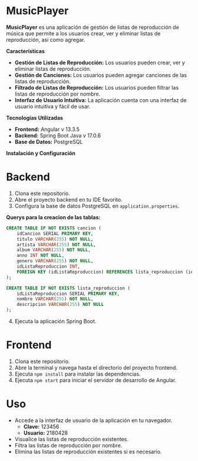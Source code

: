 # MusicPlayer

**MusicPlayer** es una aplicación de gestión de listas de reproducción de música que permite a los usuarios crear, ver y eliminar listas de reproducción, así como agregar.

**Características**
- **Gestión de Listas de Reproducción:** Los usuarios pueden crear, ver y eliminar listas de reproducción.
- **Gestión de Canciones:** Los usuarios pueden agregar canciones de las listas de reproducción.
- **Filtrado de Listas de Reproducción:** Los usuarios pueden filtrar las listas de reproducción por nombre.
- **Interfaz de Usuario Intuitiva:** La aplicación cuenta con una interfaz de usuario intuitiva y fácil de usar.

**Tecnologías Utilizadas**
- **Frontend:** Angular v 13.3.5
- **Backend:** Spring Boot Java v 17.0.6
- **Base de Datos:** PostgreSQL

**Instalación y Configuración**

# Backend
1. Clona este repositorio.
2. Abre el proyecto backend en tu IDE favorito.
3. Configura la base de datos PostgreSQL en `application.properties`.

**Querys para la creacion de las tablas:**

```sql
CREATE TABLE IF NOT EXISTS cancion (
    idCancion SERIAL PRIMARY KEY,
    titulo VARCHAR(255) NOT NULL,
    artista VARCHAR(255) NOT NULL,
    album VARCHAR(255) NOT NULL,
    anno INT NOT NULL,
    genero VARCHAR(255) NOT NULL,
    idListaReproduccion INT,
    FOREIGN KEY (idListaReproduccion) REFERENCES lista_reproduccion (idListaReproduccion)
);

CREATE TABLE IF NOT EXISTS lista_reproduccion (
    idListaReproduccion SERIAL PRIMARY KEY,
    nombre VARCHAR(255) NOT NULL,
    descripcion VARCHAR(255) NOT NULL
);
```

4. Ejecuta la aplicación Spring Boot.

# Frontend
1. Clona este repositorio.
2. Abre la terminal y navega hasta el directorio del proyecto frontend.
3. Ejecuta `npm install` para instalar las dependencias.
4. Ejecuta `npm start` para iniciar el servidor de desarrollo de Angular.

# Uso
- Accede a la interfaz de usuario de la aplicación en tu navegador.
  - **Clave:** 123456
  - **Usuario:** 2180428
- Visualice las listas de reproducción existentes.
- Filtra las listas de reproducción por nombre.
- Elimina las listas de reproducción existentes si es necesario.
